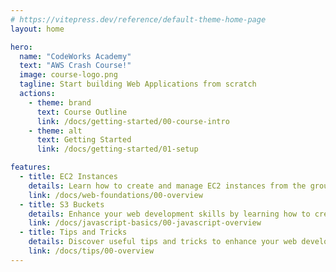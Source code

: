 ```yaml
---
# https://vitepress.dev/reference/default-theme-home-page
layout: home

hero:
  name: "CodeWorks Academy"
  text: "AWS Crash Course!"
  image: course-logo.png
  tagline: Start building Web Applications from scratch
  actions:
    - theme: brand
      text: Course Outline
      link: /docs/getting-started/00-course-intro
    - theme: alt
      text: Getting Started
      link: /docs/getting-started/01-setup

features:
  - title: EC2 Instances
    details: Learn how to create and manage EC2 instances from the ground up.
    link: /docs/web-foundations/00-overview
  - title: S3 Buckets
    details: Enhance your web development skills by learning how to create and manage S3 buckets.
    link: /docs/javascript-basics/00-javascript-overview
  - title: Tips and Tricks
    details: Discover useful tips and tricks to enhance your web development skills and productivity.
    link: /docs/tips/00-overview
---
```


